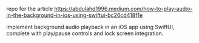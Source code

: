 repo for the article https://abdulahd1996.medium.com/how-to-play-audio-in-the-background-in-ios-using-swiftui-bc26cd418f1e

 implement background audio playback in an iOS app using SwiftUI, complete with play/pause controls and lock screen integration.
